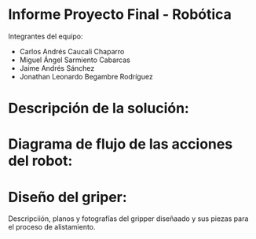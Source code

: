 # Informe Proyecto Final - Robótica
Integrantes del equipo:

- Carlos Andrés Caucali Chaparro
- Miguel Ángel Sarmiento Cabarcas
- Jaime Andrés Sánchez 
- Jonathan Leonardo Begambre Rodríguez

# Descripción de la solución:


# Diagrama de flujo de las acciones del robot:

# Dise­ño del griper:
Descripciión, planos y fotografías del gripper diseñaado y sus piezas para el proceso de alistamiento. 
